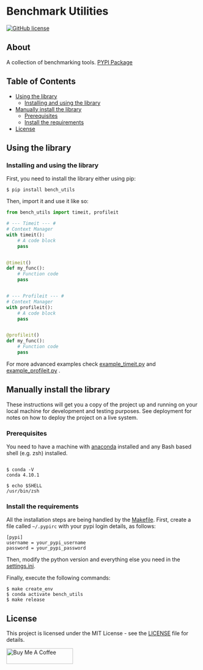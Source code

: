 # Benchmark Utilities

[![GitHub license](https://img.shields.io/badge/license-Apache-blue.svg)](https://raw.githubusercontent.com/drkostas/bench-utils/master/LICENSE)

## About <a name = "about"></a>

A collection of benchmarking
tools. [PYPI Package](https://pypi.org/project/bench-utils/)

## Table of Contents

+ [Using the library](#using)
    + [Installing and using the library](#install_use)
+ [Manually install the library](#manual_install)
    + [Prerequisites](#prerequisites)
    + [Install the requirements](#installing_req)
+ [License](#license)

## Using the library <a name = "using"></a>

### Installing and using the library <a name = "install_use"></a>

First, you need to install the library either using pip:

```shell
$ pip install bench_utils
```

Then, import it and use it like so:

```python
from bench_utils import timeit, profileit

# --- Timeit --- #
# Context Manager
with timeit():
    # A code block
    pass


@timeit()
def my_func():
    # Function code
    pass


# --- Profileit --- #
# Context Manager
with profileit():
    # A code block
    pass


@profileit()
def my_func():
    # Function code
    pass
```

For more advanced examples
check [example_timeit.py](https://raw.githubusercontent.com/drkostas/bench-utils/master/example_timeit.py)
and [example_profileit.py](https://raw.githubusercontent.com/drkostas/bench-utils/master/example_profileit.py)
.

## Manually install the library <a name = "manual_install"></a>

These instructions will get you a copy of the project up and running on your local machine for
development and testing purposes. See deployment for notes on how to deploy the project on a live
system.

### Prerequisites <a name = "prerequisites"></a>

You need to have a machine with
[anaconda](https://docs.conda.io/projects/conda/en/latest/user-guide/install/index.html) installed and
any Bash based shell (e.g. zsh) installed.

```ShellSession

$ conda -V
conda 4.10.1

$ echo $SHELL
/usr/bin/zsh

```

### Install the requirements <a name = "installing_req"></a>

All the installation steps are being handled by
the [Makefile](https://raw.githubusercontent.com/drkostas/bench-utils/master/Makefile). First, create a
file called `~/.pypirc` with your pypi login details, as follows:

```
[pypi]
username = your_pypi_username
password = your_pypi_password
```

Then, modify the python version and everything else you need in
the [settings.ini](https://raw.githubusercontent.com/drkostas/bench-utils/master/settings.ini).

Finally, execute the following commands:

```ShellSession
$ make create_env
$ conda activate bench_utils
$ make release
```

## License <a name = "license"></a>

This project is licensed under the MIT License - see
the [LICENSE](https://raw.githubusercontent.com/drkostas/bench-utils/master/LICENSE) file for details.

<a href="https://www.buymeacoffee.com/drkostas" target="_blank"><img src="https://cdn.buymeacoffee.com/buttons/default-orange.png" alt="Buy Me A Coffee" height="41" width="174"></a>
